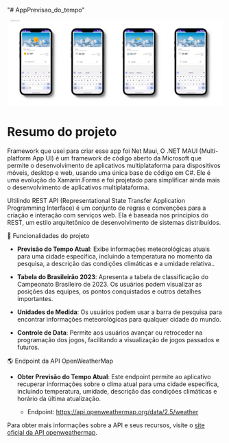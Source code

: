 "# AppPrevisao_do_tempo" 

<p align="center">
<img loading="lazy" src="https://raw.githubusercontent.com/Marcos-Jose-DV/AppPrevisao_do_tempo/main/AppPrevisao.png"/>
</p>
<h1>Resumo do projeto</h1>

<p>Framework que usei para criar esse app foi Net Maui, O .NET MAUI (Multi-platform App UI) é um framework de código aberto da Microsoft que permite o desenvolvimento de aplicativos multiplataforma para dispositivos móveis, desktop e web, usando uma única base de código em C#. Ele é uma evolução do Xamarin.Forms e foi projetado para simplificar ainda mais o desenvolvimento de aplicativos multiplataforma. </p>

<p>Ultilindo REST API (Representational State Transfer Application Programming Interface) é um conjunto de regras e convenções para a criação e interação com serviços web. Ela é baseada nos princípios do REST, um estilo arquitetônico de desenvolvimento de sistemas distribuídos. </p>

:hammer: Funcionalidades do projeto

- **Previsão do Tempo Atual**: Exibe informações meteorológicas atuais para uma cidade específica, incluindo a temperatura no momento da pesquisa, a descrição das condições climáticas e a umidade relativa..

- **Tabela do Brasileirão 2023**: Apresenta a tabela de classificação do Campeonato Brasileiro de 2023. Os usuários podem visualizar as posições das equipes, os pontos conquistados e outros detalhes importantes.

- **Unidades de Medida**: Os usuários podem usar a barra de pesquisa para encontrar informações meteorológicas para qualquer cidade do mundo.

- **Controle de Data**: Permite aos usuários avançar ou retroceder na programação dos jogos, facilitando a visualização de jogos passados e futuros.

:earth_americas: Endpoint da API OpenWeatherMap

- **Obter Previsão do Tempo Atual**: Este endpoint permite ao aplicativo recuperar informações sobre o clima atual para uma cidade específica, incluindo temperatura, umidade, descrição das condições climáticas e horário da última atualização.

  - Endpoint: https://api.openweathermap.org/data/2.5/weather

Para obter mais informações sobre a API e seus recursos, visite o [site oficial da API openweathermap](https://openweathermap.org/).
